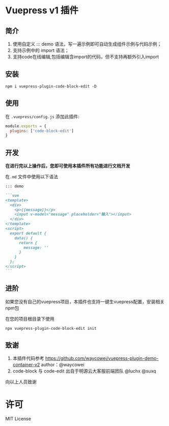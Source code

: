 # Vuepress v1 插件

## 简介

1. 使用自定义 ::: demo 语法，写一遍示例即可自动生成组件示例与代码示例；
2. 支持示例中的 import 语法；
3. 支持code在线编辑,包括编辑含import的代码，但不支持再额外引入import

## 安装

```shell
npm i vuepress-plugin-code-block-edit -D
```

## 使用

在 `.vuepress/config.js`  添加此插件:

```js
module.exports = {
  plugins: ['code-block-edit']
}
```

## 开发

**在进行完以上操作后，您即可使用本插件所有功能进行文档开发**

在`.md` 文件中使用以下语法

~~~markdown
::: demo

```vue
<template>
  <div>
    <p>{{message}}</p>
    <input v-model="message" placeholder="输入"></input>
  </div>
</template>
<script>
  export default {
    data() {
      return {
        message: ''
      }
    }
  };
</script>
```

~~~

## 进阶

如果您没有自己的vuepress项目，本插件也支持一键生vuepress配置，安装相关npm包

在您的项目根目录下使用

```
npx vuepress-plugin-code-block-edit init
```

## 致谢

1. 本插件代码参考 https://github.com/waycowei/vuepress-plugin-demo-container-v2 
   author：@waycowei
2. code-block 与 code-edit 出自于明源云大客服前端团队 @luchx @suxq

向以上人员致谢



# 许可

MIT License
